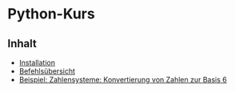 # Python-Kurs

## Inhalt

* [Installation](install.html)
* [Befehlsübersicht](uebersicht.html)
* [Beispiel: Zahlensysteme: Konvertierung von Zahlen zur Basis 6](basis6.html)
